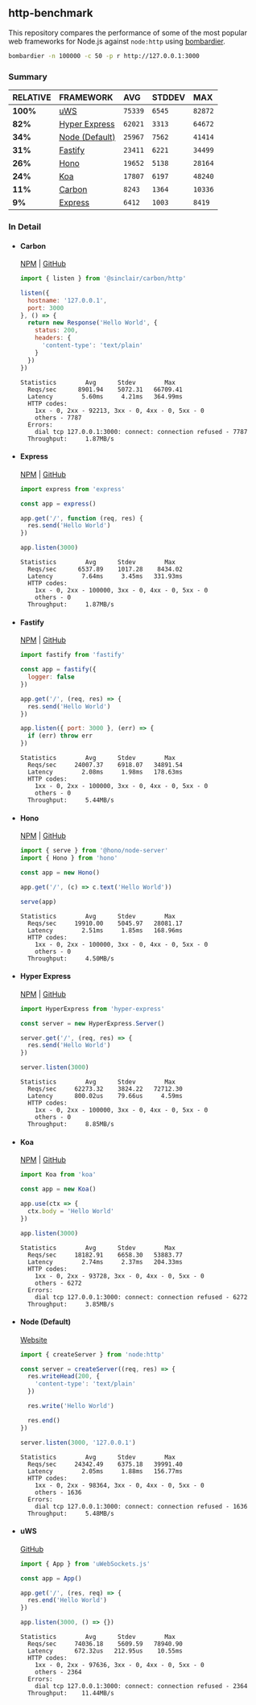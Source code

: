 ## http-benchmark

This repository compares the performance of some of the most popular web frameworks for Node.js against `node:http` using [bombardier](https://github.com/codesenberg/bombardier).

```bash
bombardier -n 100000 -c 50 -p r http://127.0.0.1:3000
```

### Summary

| RELATIVE | FRAMEWORK | AVG | STDDEV | MAX |
| :--- | :--- | :--- | :--- | :--- |
| **100%** | [uWS](#uws) | `75339` | `6545` | `82872` |
| **82%** | [Hyper Express](#hyper-express) | `62021` | `3313` | `64672` |
| **34%** | [Node (Default)](#node-default) | `25967` | `7562` | `41414` |
| **31%** | [Fastify](#fastify) | `23411` | `6221` | `34499` |
| **26%** | [Hono](#hono) | `19652` | `5138` | `28164` |
| **24%** | [Koa](#koa) | `17807` | `6197` | `48240` |
| **11%** | [Carbon](#carbon) | `8243` | `1364` | `10336` |
| **9%** | [Express](#express) | `6412` | `1003` | `8419` |


### In Detail

- #### Carbon
  [NPM](https://npmjs.com/@sinclair/carbon) | [GitHub](https://github.com/sinclairzx81/carbon)
  ```js
  import { listen } from '@sinclair/carbon/http'

  listen({
    hostname: '127.0.0.1',
    port: 3000
  }, () => {
    return new Response('Hello World', {
      status: 200,
      headers: {
        'content-type': 'text/plain'
      }
    })
  })
  ```

  ```
  Statistics        Avg      Stdev        Max
    Reqs/sec      8901.94    5072.31   66709.41
    Latency        5.60ms     4.21ms   364.99ms
    HTTP codes:
      1xx - 0, 2xx - 92213, 3xx - 0, 4xx - 0, 5xx - 0
      others - 7787
    Errors:
      dial tcp 127.0.0.1:3000: connect: connection refused - 7787
    Throughput:     1.87MB/s
  ```

- #### Express
  [NPM](https://npmjs.com/express) | [GitHub](https://github.com/expressjs/express)
  ```js
  import express from 'express'

  const app = express()

  app.get('/', function (req, res) {
    res.send('Hello World')
  })

  app.listen(3000)
  ```

  ```
  Statistics        Avg      Stdev        Max
    Reqs/sec      6537.89    1017.28    8434.02
    Latency        7.64ms     3.45ms   331.93ms
    HTTP codes:
      1xx - 0, 2xx - 100000, 3xx - 0, 4xx - 0, 5xx - 0
      others - 0
    Throughput:     1.87MB/s
  ```

- #### Fastify
  [NPM](https://npmjs.com/fastify) | [GitHub](https://github.com/fastify/fastify)
  ```js
  import fastify from 'fastify'

  const app = fastify({
    logger: false
  })

  app.get('/', (req, res) => {
    res.send('Hello World')
  })

  app.listen({ port: 3000 }, (err) => {
    if (err) throw err
  })
  ```

  ```
  Statistics        Avg      Stdev        Max
    Reqs/sec     24007.37    6918.07   34891.54
    Latency        2.08ms     1.98ms   178.63ms
    HTTP codes:
      1xx - 0, 2xx - 100000, 3xx - 0, 4xx - 0, 5xx - 0
      others - 0
    Throughput:     5.44MB/s
  ```

- #### Hono
  [NPM](https://npmjs.com/hono) | [GitHub](https://github.com/honojs/hono)
  ```js
  import { serve } from '@hono/node-server'
  import { Hono } from 'hono'

  const app = new Hono()

  app.get('/', (c) => c.text('Hello World'))

  serve(app)
  ```

  ```
  Statistics        Avg      Stdev        Max
    Reqs/sec     19910.00    5045.97   28081.17
    Latency        2.51ms     1.85ms   168.96ms
    HTTP codes:
      1xx - 0, 2xx - 100000, 3xx - 0, 4xx - 0, 5xx - 0
      others - 0
    Throughput:     4.50MB/s
  ```

- #### Hyper Express
  [NPM](https://npmjs.com/hyper-express) | [GitHub](https://github.com/kartikk221/hyper-express)
  ```js
  import HyperExpress from 'hyper-express'

  const server = new HyperExpress.Server()

  server.get('/', (req, res) => {
    res.send('Hello World')
  })

  server.listen(3000)
  ```

  ```
  Statistics        Avg      Stdev        Max
    Reqs/sec     62273.32    3824.22   72712.30
    Latency      800.02us    79.66us     4.59ms
    HTTP codes:
      1xx - 0, 2xx - 100000, 3xx - 0, 4xx - 0, 5xx - 0
      others - 0
    Throughput:     8.85MB/s
  ```

- #### Koa
  [NPM](https://npmjs.com/koa) | [GitHub](https://github.com/koajs/koa)
  ```js
  import Koa from 'koa'

  const app = new Koa()

  app.use(ctx => {
    ctx.body = 'Hello World'
  })

  app.listen(3000)
  ```

  ```
  Statistics        Avg      Stdev        Max
    Reqs/sec     18182.91    6658.30   53883.77
    Latency        2.74ms     2.37ms   204.33ms
    HTTP codes:
      1xx - 0, 2xx - 93728, 3xx - 0, 4xx - 0, 5xx - 0
      others - 6272
    Errors:
      dial tcp 127.0.0.1:3000: connect: connection refused - 6272
    Throughput:     3.85MB/s
  ```

- #### Node (Default)
  [Website](https://nodejs.org/api/http.html)
  ```js
  import { createServer } from 'node:http'

  const server = createServer((req, res) => {
    res.writeHead(200, {
      'content-type': 'text/plain'
    })

    res.write('Hello World')

    res.end()
  })

  server.listen(3000, '127.0.0.1')
  ```

  ```
  Statistics        Avg      Stdev        Max
    Reqs/sec     24342.49    6375.18   39991.40
    Latency        2.05ms     1.88ms   156.77ms
    HTTP codes:
      1xx - 0, 2xx - 98364, 3xx - 0, 4xx - 0, 5xx - 0
      others - 1636
    Errors:
      dial tcp 127.0.0.1:3000: connect: connection refused - 1636
    Throughput:     5.48MB/s
  ```

- #### uWS
  [GitHub](https://github.com/uNetworking/uWebSockets.js)
  ```js
  import { App } from 'uWebSockets.js'

  const app = App()

  app.get('/', (res, req) => {
    res.end('Hello World')
  })

  app.listen(3000, () => {})
  ```

  ```
  Statistics        Avg      Stdev        Max
    Reqs/sec     74036.18    5609.59   78940.90
    Latency      672.32us   212.95us    10.55ms
    HTTP codes:
      1xx - 0, 2xx - 97636, 3xx - 0, 4xx - 0, 5xx - 0
      others - 2364
    Errors:
      dial tcp 127.0.0.1:3000: connect: connection refused - 2364
    Throughput:    11.44MB/s
  ```



